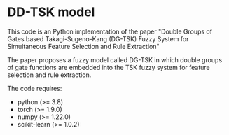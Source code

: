 # DD-TSK model

This code is an Python implementation of the paper "Double Groups of Gates based 
Takagi-Sugeno-Kang (DG-TSK) Fuzzy System for Simultaneous Feature Selection and Rule Extraction"

The paper proposes a fuzzy model called DG-TSK in which double groups of gate
functions are embedded into the TSK fuzzy system for feature selection and rule extraction.

The code requires:
* python (>= 3.8)
* torch (>= 1.9.0)
* numpy (>= 1.22.0)
* scikit-learn (>= 1.0.2)
